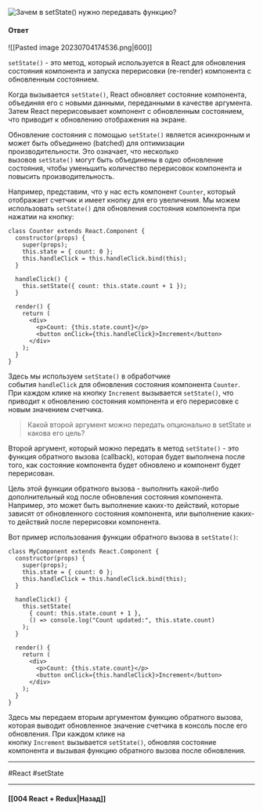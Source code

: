 ![Зачем в `setState()` нужно передавать функцию?](https://youtu.be/GZUy2i6QN7o?t=627)

#### Ответ

![[Pasted image 20230704174536.png|600]]

`setState()` - это метод, который используется в React для обновления состояния компонента и запуска перерисовки (re-render) компонента с обновленным состоянием.

Когда вызывается `setState()`, React обновляет состояние компонента, объединяя его с новыми данными, переданными в качестве аргумента. Затем React перерисовывает компонент с обновленным состоянием, что приводит к обновлению отображения на экране.

Обновление состояния с помощью `setState()` является асинхронным и может быть объединено (batched) для оптимизации производительности. Это означает, что несколько вызовов `setState()` могут быть объединены в одно обновление состояния, чтобы уменьшить количество перерисовок компонента и повысить производительность.

Например, представим, что у нас есть компонент `Counter`, который отображает счетчик и имеет кнопку для его увеличения. Мы можем использовать `setState()` для обновления состояния компонента при нажатии на кнопку:

```
class Counter extends React.Component {
  constructor(props) {
    super(props);
    this.state = { count: 0 };
    this.handleClick = this.handleClick.bind(this);
  }

  handleClick() {
    this.setState({ count: this.state.count + 1 });
  }

  render() {
    return (
      <div>
        <p>Count: {this.state.count}</p>
        <button onClick={this.handleClick}>Increment</button>
      </div>
    );
  }
}
```

Здесь мы используем `setState()` в обработчике события `handleClick` для обновления состояния компонента `Counter`. При каждом клике на кнопку `Increment` вызывается `setState()`, что приводит к обновлению состояния компонента и его перерисовке с новым значением счетчика.

> Какой второй аргумент можно передать опционально в setState и какова его цель?

Второй аргумент, который можно передать в метод `setState()` - это функция обратного вызова (callback), которая будет выполнена после того, как состояние компонента будет обновлено и компонент будет перерисован.

Цель этой функции обратного вызова - выполнить какой-либо дополнительный код после обновления состояния компонента. Например, это может быть выполнение каких-то действий, которые зависят от обновленного состояния компонента, или выполнение каких-то действий после перерисовки компонента.

Вот пример использования функции обратного вызова в `setState()`:

```
class MyComponent extends React.Component {
  constructor(props) {
    super(props);
    this.state = { count: 0 };
    this.handleClick = this.handleClick.bind(this);
  }

  handleClick() {
    this.setState(
      { count: this.state.count + 1 },
      () => console.log("Count updated:", this.state.count)
    );
  }

  render() {
    return (
      <div>
        <p>Count: {this.state.count}</p>
        <button onClick={this.handleClick}>Increment</button>
      </div>
    );
  }
}
```

Здесь мы передаем вторым аргументом функцию обратного вызова, которая выводит обновленное значение счетчика в консоль после его обновления. При каждом клике на кнопку `Increment` вызывается `setState()`, обновляя состояние компонента и вызывая функцию обратного вызова после обновления.

____
#React #setState 

____

#### [[004 React + Redux|Назад]]